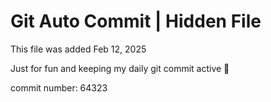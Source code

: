 # Git Auto Commit | Hidden File

This file was added Feb 12, 2025

Just for fun and keeping my daily git commit active 🤪

commit number: 64323
